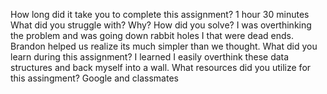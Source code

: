 ﻿How long did it take you to complete this assignment?
1 hour 30 minutes
What did you struggle with? Why? How did you solve?
I was overthinking the problem and was going down rabbit holes 
I that were dead ends. Brandon helped us realize its much simpler than 
we thought.
What did you learn during this assignment?
I learned I easily overthink these data structures and back myself into
a wall.
What resources did you utilize for this assingment?
Google and classmates